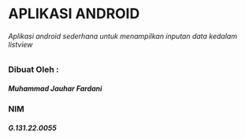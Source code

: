 # APLIKASI ANDROID
###### Aplikasi android sederhana untuk menampilkan inputan data kedalam listview

### Dibuat Oleh :
##### Muhammad Jauhar Fardani
### NIM
##### G.131.22.0055